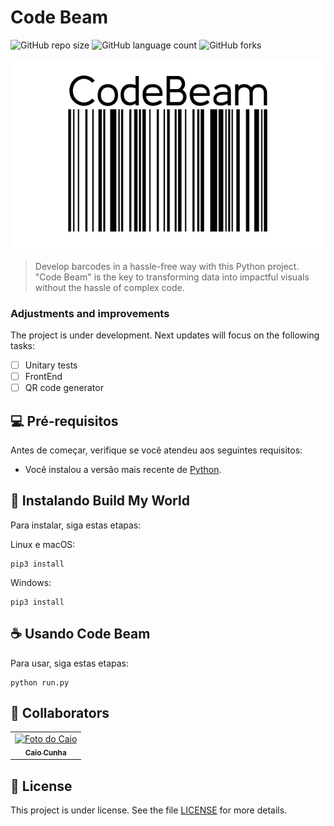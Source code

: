 # Code Beam

![GitHub repo size](https://img.shields.io/github/repo-size/itscaiocunha/CodeBeam?style=for-the-badge)
![GitHub language count](https://img.shields.io/github/languages/count/itscaiocunha/CodeBeam?style=for-the-badge)
![GitHub forks](https://img.shields.io/github/forks/itscaiocunha/CodeBeam?style=for-the-badge)

<img src="assets/logo_CodeBeam.png" alt="Logo">

> Develop barcodes in a hassle-free way with this Python project. "Code Beam" is the key to transforming data into impactful visuals without the hassle of complex code.

### Adjustments and improvements

The project is under development. Next updates will focus on the following tasks:

- [ ] Unitary tests
- [ ] FrontEnd
- [ ] QR code generator

## 💻 Pré-requisitos

Antes de começar, verifique se você atendeu aos seguintes requisitos:

- Você instalou a versão mais recente de [Python](https://www.python.org/).

## 🚀 Instalando Build My World

Para instalar, siga estas etapas:

Linux e macOS:

```
pip3 install
```

Windows:

```
pip3 install
```

## ☕ Usando Code Beam

Para usar, siga estas etapas:

```
python run.py
```


## 🤝 Collaborators

<table>
  <tr>
    <td align="center">
      <a href="#" title="Caio">
        <img src="assets/Caio.png" width="100px;" alt="Foto do Caio"/><br>
        <sub>
          <b>Caio Cunha</b>
        </sub>
      </a>
    </td>
  </tr>
</table>


## 📝 License

This project is under license. See the file [LICENSE](LICENSE.md) for more details.